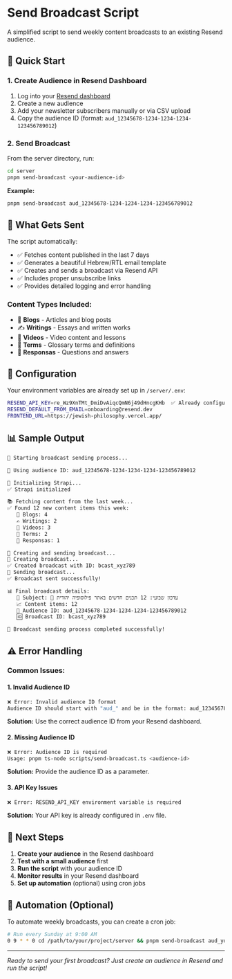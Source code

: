 # Send Broadcast Script

A simplified script to send weekly content broadcasts to an existing Resend audience.

## 🚀 Quick Start

### 1. Create Audience in Resend Dashboard
1. Log into your [Resend dashboard](https://resend.com/audiences)
2. Create a new audience 
3. Add your newsletter subscribers manually or via CSV upload
4. Copy the audience ID (format: `aud_12345678-1234-1234-1234-123456789012`)

### 2. Send Broadcast
From the server directory, run:

```bash
cd server
pnpm send-broadcast <your-audience-id>
```

**Example:**
```bash
pnpm send-broadcast aud_12345678-1234-1234-1234-123456789012
```

## 📧 What Gets Sent

The script automatically:
- ✅ Fetches content published in the last 7 days
- ✅ Generates a beautiful Hebrew/RTL email template
- ✅ Creates and sends a broadcast via Resend API
- ✅ Includes proper unsubscribe links
- ✅ Provides detailed logging and error handling

### Content Types Included:
- 📝 **Blogs** - Articles and blog posts
- ✍️ **Writings** - Essays and written works  
- 🎥 **Videos** - Video content and lessons
- 📖 **Terms** - Glossary terms and definitions
- 💬 **Responsas** - Questions and answers

## 🔧 Configuration

Your environment variables are already set up in `/server/.env`:

```bash
RESEND_API_KEY=re_Wz9XnTMt_DmiDvAiqcQmN6j49dHncgKHb  ✅ Already configured
RESEND_DEFAULT_FROM_EMAIL=onboarding@resend.dev
FRONTEND_URL=https://jewish-philosophy.vercel.app/
```

## 📊 Sample Output

```bash
🚀 Starting broadcast sending process...

👥 Using audience ID: aud_12345678-1234-1234-1234-123456789012

🚀 Initializing Strapi...
✅ Strapi initialized

📚 Fetching content from the last week...
✅ Found 12 new content items this week:
   📝 Blogs: 4
   ✍️ Writings: 2  
   🎥 Videos: 3
   📖 Terms: 2
   💬 Responsas: 1

📡 Creating and sending broadcast...
🔄 Creating broadcast...
✅ Created broadcast with ID: bcast_xyz789
🔄 Sending broadcast...
✅ Broadcast sent successfully!

📊 Final broadcast details:
   📧 Subject: 📰 עדכון שבועי: 12 תכנים חדשים באתר פילוסופיה יהודית
   📈 Content items: 12
   👥 Audience ID: aud_12345678-1234-1234-1234-123456789012
   🆔 Broadcast ID: bcast_xyz789

🎉 Broadcast sending process completed successfully!
```

## ⚠️ Error Handling

### Common Issues:

#### 1. Invalid Audience ID
```bash
❌ Error: Invalid audience ID format
Audience ID should start with "aud_" and be in the format: aud_12345678-1234-1234-1234-123456789012
```
**Solution:** Use the correct audience ID from your Resend dashboard.

#### 2. Missing Audience ID
```bash
❌ Error: Audience ID is required
Usage: pnpm ts-node scripts/send-broadcast.ts <audience-id>
```
**Solution:** Provide the audience ID as a parameter.

#### 3. API Key Issues
```bash
❌ Error: RESEND_API_KEY environment variable is required
```
**Solution:** Your API key is already configured in `.env` file.

## 🎯 Next Steps

1. **Create your audience** in the Resend dashboard
2. **Test with a small audience** first
3. **Run the script** with your audience ID
4. **Monitor results** in your Resend dashboard
5. **Set up automation** (optional) using cron jobs

## 🔄 Automation (Optional)

To automate weekly broadcasts, you can create a cron job:

```bash
# Run every Sunday at 9:00 AM
0 9 * * 0 cd /path/to/your/project/server && pnpm send-broadcast aud_your-audience-id
```

---

*Ready to send your first broadcast? Just create an audience in Resend and run the script!*
